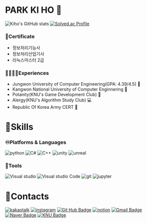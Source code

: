 # PARK KI HO 🤣
![Kiho's GitHub stats](https://github-readme-stats.vercel.app/api?username=kihopark811&show_icons=true&theme=github_dark)
[![Solved.ac Profile](http://mazassumnida.wtf/api/v2/generate_badge?boj=kiho000811)](https://solved.ac/profile/kiho000811)

### 🪪Certificate
- 정보처리기능사
- 정보처리산업기사
- 리눅스마스터 2급

### 🏃🏻‍♂️‍➡️Experiences
* Jungwon University of Computer Engineering(GPA: 4.39/4.5) 🏫
* Kangwon National University of Computer Enginnering 🏫
* Potanity(KNU's Game Development Club) 🥔
* Alergy(KNU's Algorithm Study Club) 💻
* Republic Of Korea Army CERT 🔐

# 🔹Skills  
### ♾️Platforms & Languages
![python](https://img.shields.io/badge/python-3776AB?style=flat-square&logo=python&logoColor=yellow)
![C#](https://img.shields.io/badge/C%23-7C4EC4?style=flat-square&logo=sharp&logoColor=white)
![C++](https://img.shields.io/badge/c++-00599C?style=flat-square&logo=c%2B%2B&logoColor=white)
![unity](https://img.shields.io/badge/unity-000000?style=flat-square&logo=unity&logoColor=white)
![unreal](https://img.shields.io/badge/unreal-FFFFFF?style=flat-square&logo=unrealengine&logoColor=black)

### 🔧Tools
![Visual studio](https://img.shields.io/badge/Visual_Studio-5C2D91?style=flat-square&logo=VisualStudio&logoColor=white)
![Visual studio Code](https://img.shields.io/badge/Visual_Studio_Code-007ACC?style=flat-square&logo=VisualStudioCode&logoColor=white)
![git](https://img.shields.io/badge/git-00599C?style=flat-square&logo=git&logoColor=white)
![jupyter](https://img.shields.io/badge/jupyter-F37626?style=flat-square&logo=jupyter&logoColor=white)

# 📧Contacts 
[![kakaotalk](https://img.shields.io/badge/kakaotalk-FFCD00?style=flat-square&logo=kakaotalk&logoColor=black)](https://open.kakao.com/o/sl0mgIhh)
[![instagram](https://img.shields.io/badge/instagram-FF0069?style=flat-square&logo=instagram&logoColor=white)](https://www.instagram.com/kiho_park811?igsh=MXQzaWk2ZW1mYWtpaw==)
[![Git Hub Badge](https://img.shields.io/badge/GitHub-181717?style=flat-square&logo=GitHub&logoColor=white)](https://github.com/KihoPark811)
[![notion](https://img.shields.io/badge/notion-000000.svg?style=flat-square&logo=notion&logoColor=white)](https://www.notion.so/Game-Development-106676eb1d39800db3b1cbe1dac6fe8e)
[![Gmail Badge](https://img.shields.io/badge/Gmail-003366?style=flat-square&logo=Gmail&logoColor=white&link=mailto:gpkiho000811@gmail.com)](mailto:gpkiho000811@gmail.com)
[![Naver Badge](https://img.shields.io/badge/Naver-03C75A?style=flat-square&logo=Naver&logoColor=white&link=mailto:gpkiho000811@naver.com)](mailto:gpkiho000811@naver.com)
[![KNU Badge](https://img.shields.io/badge/Kangwon_National_University-00B2FF?style=flat-square&logo=messenger&logoColor=white&link=mailto:202214296@kangwon.ac.kr)](mailto:202214296@kangwon.ac.kr)
